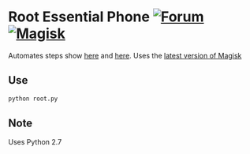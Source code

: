 # Root Essential Phone [![Forum](https://img.shields.io/badge/XDA-Forums-f59714.svg?style=flat-square)](https://forum.xda-developers.com/essential-phone/development/root-essential-phone-automated-t3738633) [![Magisk](https://img.shields.io/badge/Magisk-Latest-00B39B.svg?style=flat-square)](https://forum.xda-developers.com/apps/magisk/official-magisk-v7-universal-systemless-t3473445)

Automates steps show [here](https://www.xda-developers.com/how-to-root-essential-phone-ph-1/) and [here](https://forum.xda-developers.com/essential-phone/how-to/guide-rooting-essential-ph-1-magisk-t3701976). Uses the [latest version of Magisk](https://forum.xda-developers.com/apps/magisk/official-magisk-v7-universal-systemless-t3473445)

## Use

```bash
python root.py
```

## Note

Uses Python 2.7
